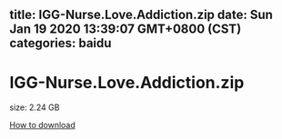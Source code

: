 
title: IGG-Nurse.Love.Addiction.zip
date: Sun Jan 19 2020 13:39:07 GMT+0800 (CST)    
categories: baidu
---

# IGG-Nurse.Love.Addiction.zip
size: 2.24 GB
 
 

[How to download](https://bpcam.bemobtrk.com/go/2ceec3aa-1ca2-46d6-b9ff-aaa5c184517c?jno=4276)